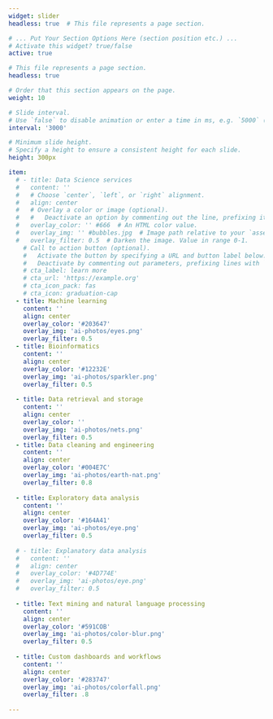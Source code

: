 ```yaml
---
widget: slider
headless: true  # This file represents a page section.

# ... Put Your Section Options Here (section position etc.) ...
# Activate this widget? true/false
active: true

# This file represents a page section.
headless: true

# Order that this section appears on the page.
weight: 10

# Slide interval.
# Use `false` to disable animation or enter a time in ms, e.g. `5000` (5s).
interval: '3000'

# Minimum slide height.
# Specify a height to ensure a consistent height for each slide.
height: 300px

item:
  # - title: Data Science services
  #   content: ''
  #   # Choose `center`, `left`, or `right` alignment.
  #   align: center
  #   # Overlay a color or image (optional).
  #   #   Deactivate an option by commenting out the line, prefixing it with `#`.
  #   overlay_color: '' #666  # An HTML color value.
  #   overlay_img: '' #bubbles.jpg  # Image path relative to your `assets/media/` folder
  #   overlay_filter: 0.5  # Darken the image. Value in range 0-1.
    # Call to action button (optional).
    #   Activate the button by specifying a URL and button label below.
    #   Deactivate by commenting out parameters, prefixing lines with `#`.
    # cta_label: learn more
    # cta_url: 'https://example.org'
    # cta_icon_pack: fas
    # cta_icon: graduation-cap
  - title: Machine learning
    content: ''
    align: center
    overlay_color: '#203647'
    overlay_img: 'ai-photos/eyes.png'
    overlay_filter: 0.5
  - title: Bioinformatics
    content: ''
    align: center
    overlay_color: '#12232E'
    overlay_img: 'ai-photos/sparkler.png'
    overlay_filter: 0.5 
    
  - title: Data retrieval and storage
    content: ''
    align: center
    overlay_color: ''
    overlay_img: 'ai-photos/nets.png'
    overlay_filter: 0.5
  - title: Data cleaning and engineering
    content: ''
    align: center
    overlay_color: '#004E7C'
    overlay_img: 'ai-photos/earth-nat.png'
    overlay_filter: 0.8
    
  - title: Exploratory data analysis
    content: ''
    align: center
    overlay_color: '#164A41'
    overlay_img: 'ai-photos/eye.png'
    overlay_filter: 0.5
    
  # - title: Explanatory data analysis
  #   content: ''
  #   align: center
  #   overlay_color: '#4D774E'
  #   overlay_img: 'ai-photos/eye.png'
  #   overlay_filter: 0.5
  
  - title: Text mining and natural language processing
    content: ''
    align: center
    overlay_color: '#591COB'
    overlay_img: 'ai-photos/color-blur.png'
    overlay_filter: 0.5
    
  - title: Custom dashboards and workflows
    content: ''
    align: center
    overlay_color: '#283747'
    overlay_img: 'ai-photos/colorfall.png'
    overlay_filter: .8
  
---
```



